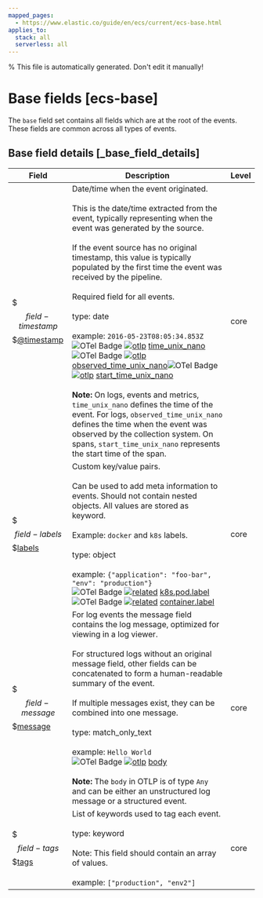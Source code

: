 ```yaml
---
mapped_pages:
  - https://www.elastic.co/guide/en/ecs/current/ecs-base.html
applies_to:
  stack: all
  serverless: all
---
```

% This file is automatically generated. Don't edit it manually!

# Base fields [ecs-base]

The `base` field set contains all fields which are at the root of the events. These fields are common across all types of events.

## Base field details [_base_field_details]

| Field | Description | Level |
| --- | --- | --- |
| $$$field-timestamp$$$[@timestamp](#field-timestamp) | Date/time when the event originated.<br><br>This is the date/time extracted from the event, typically representing when the event was generated by the source.<br><br>If the event source has no original timestamp, this value is typically populated by the first time the event was received by the pipeline.<br><br>Required field for all events.<br><br>type: date<br><br>example: `2016-05-23T08:05:34.853Z`<br>![OTel Badge](https://img.shields.io/badge/OpenTelemetry-4a5ca6?style=flat&logo=opentelemetry) [![otlp](https://img.shields.io/badge/OTLP-ffdcb2?style=flat)](/reference/ecs-opentelemetry.md#ecs-opentelemetry-relation) [time_unix_nano](https://github.com/search?q=repo%3Aopen-telemetry%2Fopentelemetry-proto+%22\+time_unix_nano+%22&type=code)![OTel Badge](https://img.shields.io/badge/OpenTelemetry-4a5ca6?style=flat&logo=opentelemetry) [![otlp](https://img.shields.io/badge/OTLP-ffdcb2?style=flat)](/reference/ecs-opentelemetry.md#ecs-opentelemetry-relation) [observed_time_unix_nano](https://github.com/search?q=repo%3Aopen-telemetry%2Fopentelemetry-proto+%22\+observed_time_unix_nano+%22&type=code)![OTel Badge](https://img.shields.io/badge/OpenTelemetry-4a5ca6?style=flat&logo=opentelemetry) [![otlp](https://img.shields.io/badge/OTLP-ffdcb2?style=flat)](/reference/ecs-opentelemetry.md#ecs-opentelemetry-relation) [start_time_unix_nano](https://github.com/search?q=repo%3Aopen-telemetry%2Fopentelemetry-proto+%22\+start_time_unix_nano+%22&type=code)<br><br>**Note:** On logs, events and metrics, `time_unix_nano` defines the time of the event. For logs, `observed_time_unix_nano` defines the time when the event was observed by the collection system. On spans, `start_time_unix_nano` represents the start time of the span. | core |
| $$$field-labels$$$[labels](#field-labels) | Custom key/value pairs.<br><br>Can be used to add meta information to events. Should not contain nested objects. All values are stored as keyword.<br><br>Example: `docker` and `k8s` labels.<br><br>type: object<br><br>example: `{"application": "foo-bar", "env": "production"}`<br>![OTel Badge](https://img.shields.io/badge/OpenTelemetry-4a5ca6?style=flat&logo=opentelemetry) [![related](https://img.shields.io/badge/related-efc20d?style=flat)](/reference/ecs-opentelemetry.md#ecs-opentelemetry-relation) [k8s.pod.label](https://opentelemetry.io/docs/specs/semconv/attributes-registry/k8s/#k8s-pod-label)![OTel Badge](https://img.shields.io/badge/OpenTelemetry-4a5ca6?style=flat&logo=opentelemetry) [![related](https://img.shields.io/badge/related-efc20d?style=flat)](/reference/ecs-opentelemetry.md#ecs-opentelemetry-relation) [container.label](https://opentelemetry.io/docs/specs/semconv/attributes-registry/container/#container-label) | core |
| $$$field-message$$$[message](#field-message) | For log events the message field contains the log message, optimized for viewing in a log viewer.<br><br>For structured logs without an original message field, other fields can be concatenated to form a human-readable summary of the event.<br><br>If multiple messages exist, they can be combined into one message.<br><br>type: match_only_text<br><br>example: `Hello World`<br>![OTel Badge](https://img.shields.io/badge/OpenTelemetry-4a5ca6?style=flat&logo=opentelemetry) [![otlp](https://img.shields.io/badge/OTLP-ffdcb2?style=flat)](/reference/ecs-opentelemetry.md#ecs-opentelemetry-relation) [body](https://github.com/search?q=repo%3Aopen-telemetry%2Fopentelemetry-proto+%22\+body+%22&type=code)<br><br>**Note:** The `body` in OTLP is of type `Any` and can be either an unstructured log message or a structured event. | core |
| $$$field-tags$$$[tags](#field-tags) | List of keywords used to tag each event.<br><br>type: keyword<br><br>Note: This field should contain an array of values.<br><br>example: `["production", "env2"]`<br> | core |


